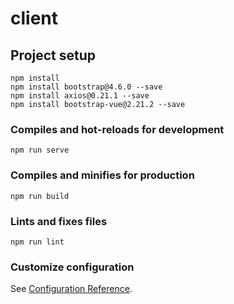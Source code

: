 # client

## Project setup
```
npm install
npm install bootstrap@4.6.0 --save
npm install axios@0.21.1 --save
npm install bootstrap-vue@2.21.2 --save

```

### Compiles and hot-reloads for development
```
npm run serve
```

### Compiles and minifies for production
```
npm run build
```

### Lints and fixes files
```
npm run lint
```

### Customize configuration
See [Configuration Reference](https://cli.vuejs.org/config/).
